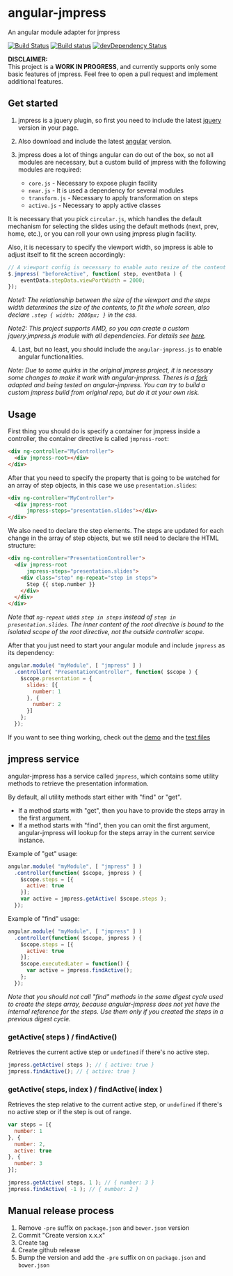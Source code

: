 angular-jmpress
===============

An angular module adapter for jmpress

[![Build Status](https://travis-ci.org/web-stories/angular-jmpress.svg)](https://travis-ci.org/web-stories/angular-jmpress)
[![Build status](https://ci.appveyor.com/api/projects/status/uvnv7ugeempbottw?svg=true)](https://ci.appveyor.com/project/FagnerMartinsBrack/angular-jmpress)
[![devDependency Status](https://david-dm.org/web-stories/angular-jmpress/dev-status.svg)](https://david-dm.org/web-stories/angular-jmpress#info=devDependencies)

**DISCLAIMER:**  
This project is a **WORK IN PROGRESS**, and currently supports only some basic features of jmpress. Feel free to open a pull request and implement additional features.

## Get started

1. jmpress is a jquery plugin, so first you need to include the latest [jquery](jquery.com) version in your page.

2. Also download and include the latest [angular](https://angularjs.org/) version.

3. jmpress does a lot of things angular can do out of the box, so not all modules are necessary, but a custom build of jmpress with the following modules are required:

    * `core.js` - Necessary to expose plugin facility
    * `near.js` - It is used a dependency for several modules
    * `transform.js` - Necessary to apply transformation on steps
    * `active.js` - Necessary to apply active classes

It is necessary that you pick `circular.js`, which handles the default mechanism for selecting the slides using the default methods (next, prev, home, etc.), or you can roll your own using jmpress plugin facility.

Also, it is necessary to specify the viewport width, so jmpress is able to adjust itself to fit the screen accordingly:

```javascript
// A viewport config is necessary to enable auto resize of the content on window resize
$.jmpress( "beforeActive", function( step, eventData ) {
	eventData.stepData.viewPortWidth = 2000;
});
```

*Note1: The relationship between the size of the viewport and the steps width determines the size of the contents, to fit the whole screen, also declare `.step { width: 2000px; }` in the css.*

*Note2: This project supports AMD, so you can create a custom jquery.jmpress.js module with all dependencies. For details see [here](https://github.com/web-stories/angular-jmpress/blob/master/src/main/jquery.jmpress.js).*

4. Last, but no least, you should include the `angular-jmpress.js` to enable angular functionalities.

*Note: Due to some quirks in the original jmpress project, it is necessary some changes to make it work with angular-jmpress. Theres is a [fork](https://github.com/web-stories/jmpress.js) adapted and being tested on angular-jmpress. You can try to build a custom jmpress build from original repo, but do it at your own risk.*

## Usage

First thing you should do is specify a container for jmpress inside a controller, the container directive is called `jmpress-root`:

```html
<div ng-controller="MyController">
  <div jmpress-root></div>
</div>
```

After that you need to specify the property that is going to be watched for an array of step objects, in this case we use `presentation.slides`:

```html
<div ng-controller="MyController">
  <div jmpress-root
      jmpress-steps="presentation.slides"></div>
</div>
```

We also need to declare the step elements. The steps are updated for each change in the array of step objects, but we still need to declare the HTML structure:

```html
<div ng-controller="PresentationController">
  <div jmpress-root
      jmpress-steps="presentation.slides">
    <div class="step" ng-repeat="step in steps">
      Step {{ step.number }}
    </div>
  </div>
</div>
```

*Note that `ng-repeat` uses `step in steps` instead of `step in presentation.slides`. The inner content of the root directive is bound to the isolated scope of the root directive, not the outside controller scope.*

After that you just need to start your angular module and include `jmpress` as its dependency:

```javascript
angular.module( "myModule", [ "jmpress" ] )
  .controller( "PresentationController", function( $scope ) {
    $scope.presentation = {
      slides: [{
        number: 1
      }, {
        number: 2
      }]
    };
  });
```

If you want to see thing working, check out the [demo](https://github.com/web-stories/angular-jmpress/tree/master/src/gh-pages/demo) and the [test files](https://github.com/web-stories/angular-jmpress/tree/master/src/test)

## jmpress service

angular-jmpress has a service called `jmpress`, which contains some utility methods to
retrieve the presentation information.

By default, all utility methods start either with "find" or "get".

* If a method starts with "get", then you have to provide the steps array in the first argument.
* If a method starts with "find", then you can omit the first argument, angular-jmpress will
  lookup for the steps array in the current service instance.

Example of "get" usage:

```javascript
angular.module( "myModule", [ "jmpress" ] )
  .controller(function( $scope, jmpress ) {
    $scope.steps = [{
      active: true
    }];
    var active = jmpress.getActive( $scope.steps );
  });
```

Example of "find" usage:

```javascript
angular.module( "myModule", [ "jmpress" ] )
  .controller(function( $scope, jmpress ) {
    $scope.steps = [{
      active: true
    }];
    $scope.executedLater = function() {
      var active = jmpress.findActive();
    };
  });
```

*Note that you should not call "find" methods in the same digest cycle used to create the steps
 array, because angular-jmpress does not yet have the internal reference for the steps. Use them
 only if you created the steps in a previous digest cycle.*

### getActive( steps ) / findActive()

Retrieves the current active step or `undefined` if there's no active step.

```javascript
jmpress.getActive( steps ); // { active: true }
jmpress.findActive(); // { active: true }
```

### getActive( steps, index ) / findActive( index )

Retrieves the step relative to the current active step, or `undefined` if there's no active step or
if the step is out of range.

```javascript
var steps = [{
  number: 1
}, {
  number: 2,
  active: true
}, {
  number: 3
}];

jmpress.getActive( steps, 1 ); // { number: 3 }
jmpress.findActive( -1 ); // { number: 2 }
```

## Manual release process

1. Remove `-pre` suffix on `package.json` and `bower.json` version
2. Commit "Create version x.x.x"
3. Create tag
4. Create github release
5. Bump the version and add the `-pre` suffix on on `package.json` and `bower.json`